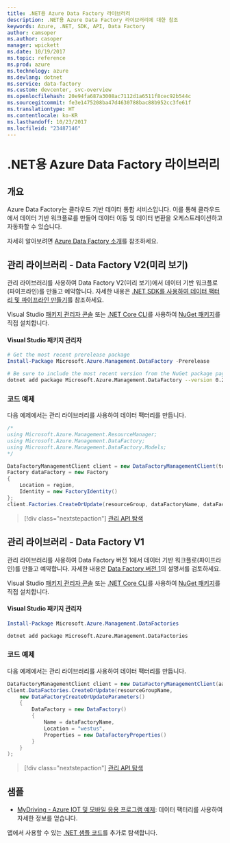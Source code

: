 ```yaml
---
title: .NET용 Azure Data Factory 라이브러리
description: .NET용 Azure Data Factory 라이브러리에 대한 참조
keywords: Azure, .NET, SDK, API, Data Factory
author: camsoper
ms.author: casoper
manager: wpickett
ms.date: 10/19/2017
ms.topic: reference
ms.prod: azure
ms.technology: azure
ms.devlang: dotnet
ms.service: data-factory
ms.custom: devcenter, svc-overview
ms.openlocfilehash: 20e94fa687a3008ac7112d1a6511f8cec92b544c
ms.sourcegitcommit: fe3e1475208ba47d4630788bac88b952cc3fe61f
ms.translationtype: HT
ms.contentlocale: ko-KR
ms.lasthandoff: 10/23/2017
ms.locfileid: "23487146"
---
```

# <a name="azure-data-factory-libraries-for-net"></a>.NET용 Azure Data Factory 라이브러리

## <a name="overview"></a>개요

Azure Data Factory는 클라우드 기반 데이터 통합 서비스입니다. 이를 통해 클라우드에서 데이터 기반 워크플로를 만들어 데이터 이동 및 데이터 변환을 오케스트레이션하고 자동화할 수 있습니다.

자세히 알아보려면 [Azure Data Factory 소개](/azure/data-factory/data-factory-introduction)를 참조하세요.

## <a name="management-library---data-factory-v2-preview"></a>관리 라이브러리 - Data Factory V2(미리 보기)

관리 라이브러리를 사용하여 Data Factory V2(미리 보기)에서 데이터 기반 워크플로(파이프라인)를 만들고 예약합니다.  자세한 내용은 [.NET SDK를 사용하여 데이터 팩터리 및 파이프라인 만들기](/azure/data-factory/quickstart-create-data-factory-dot-net)를 참조하세요.

Visual Studio [패키지 관리자 콘솔][PackageManager] 또는 [.NET Core CLI][DotNetCLI]를 사용하여 [NuGet 패키지](https://www.nuget.org/packages/Microsoft.Azure.Management.DataFactory)를 직접 설치합니다.

#### <a name="visual-studio-package-manager"></a>Visual Studio 패키지 관리자

```powershell
# Get the most recent prerelease package
Install-Package Microsoft.Azure.Management.DataFactory -Prerelease
```

```bash
# Be sure to include the most recent version from the NuGet package page
dotnet add package Microsoft.Azure.Management.DataFactory --version 0.2.0-preview
```

### <a name="code-example"></a>코드 예제

다음 예제에서는 관리 라이브러리를 사용하여 데이터 팩터리를 만듭니다.

```csharp
/*
using Microsoft.Azure.Management.ResourceManager;
using Microsoft.Azure.Management.DataFactory;
using Microsoft.Azure.Management.DataFactory.Models;
*/

DataFactoryManagementClient client = new DataFactoryManagementClient(tokenCredentials) { SubscriptionId = subscriptionId };
Factory dataFactory = new Factory
{
    Location = region,
    Identity = new FactoryIdentity()
};
client.Factories.CreateOrUpdate(resourceGroup, dataFactoryName, dataFactory);
```

> [!div class="nextstepaction"]
> [관리 API 탐색](/dotnet/api/microsoft.azure.management.datafactory)

## <a name="management-library---data-factory-v1"></a>관리 라이브러리 - Data Factory V1

관리 라이브러리를 사용하여 Data Factory 버전 1에서 데이터 기반 워크플로(파이프라인)를 만들고 예약합니다.  자세한 내용은 [Data Factory 버전 1](/azure/data-factory/v1/data-factory-introduction)의 설명서를 검토하세요.

Visual Studio [패키지 관리자 콘솔][PackageManager] 또는 [.NET Core CLI][DotNetCLI]를 사용하여 [NuGet 패키지](https://www.nuget.org/packages/Microsoft.Azure.Management.DataFactories)를 직접 설치합니다.

#### <a name="visual-studio-package-manager"></a>Visual Studio 패키지 관리자

```powershell
Install-Package Microsoft.Azure.Management.DataFactories
```

```bash
dotnet add package Microsoft.Azure.Management.DataFactories
```

### <a name="code-example"></a>코드 예제

다음 예제에서는 관리 라이브러리를 사용하여 데이터 팩터리를 만듭니다.

```csharp
DataFactoryManagementClient client = new DataFactoryManagementClient(aadTokenCredentials, resourceManagerUri);
client.DataFactories.CreateOrUpdate(resourceGroupName,
    new DataFactoryCreateOrUpdateParameters()
    {
        DataFactory = new DataFactory()
        {
            Name = dataFactoryName,
            Location = "westus",
            Properties = new DataFactoryProperties()
        }
    }
);
```

> [!div class="nextstepaction"]
> [관리 API 탐색](/dotnet/api/overview/azure/datafactories/management)

## <a name="samples"></a>샘플

* [MyDriving - Azure IOT 및 모바일 응용 프로그램 예제](https://azure.microsoft.com/resources/samples/mydriving/): 데이터 팩터리를 사용하여 자세한 정보를 얻습니다.

앱에서 사용할 수 있는 [.NET 샘플 코드](https://azure.microsoft.com/resources/samples/?platform=dotnet)를 추가로 탐색합니다.

[PackageManager]: https://docs.microsoft.com/nuget/tools/package-manager-console
[DotNetCLI]: https://docs.microsoft.com/dotnet/core/tools/dotnet-add-package

